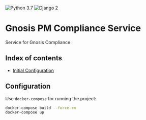 ![Python 3.7](https://img.shields.io/badge/Python-3.7-blue.svg)
![Django 2](https://img.shields.io/badge/Django-2-blue.svg)

# Gnosis PM Compliance Service
Service for Gnosis Compliance

## Index of contents

- [Initial Configuration](#configuration)


Configuration
------------
Use `docker-compose` for running the project:

```bash
docker-compose build --force-rm
docker-compose up
```
